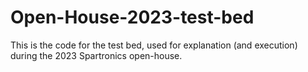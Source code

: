 # Open-House-2023-test-bed
This is the code for the test bed, used for explanation (and execution) during the 2023 Spartronics open-house.
